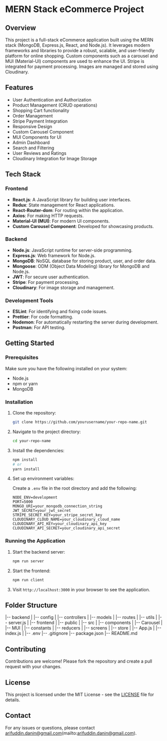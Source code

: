 # MERN Stack eCommerce Project

## Overview

This project is a full-stack eCommerce application built using the MERN stack (MongoDB, Express.js, React, and Node.js). It leverages modern frameworks and libraries to provide a robust, scalable, and user-friendly platform for online shopping. Custom components such as a carousel and MUI (Material-UI) components are used to enhance the UI. Stripe is integrated for payment processing. Images are managed and stored using Cloudinary.

## Features

- User Authentication and Authorization
- Product Management (CRUD operations)
- Shopping Cart functionality
- Order Management
- Stripe Payment Integration
- Responsive Design
- Custom Carousel Component
- MUI Components for UI
- Admin Dashboard
- Search and Filtering
- User Reviews and Ratings
- Cloudinary Integration for Image Storage

## Tech Stack

### Frontend

- **React.js**: A JavaScript library for building user interfaces.
- **Redux**: State management for React applications.
- **React-Router-dom**: For routing within the application.
- **Axios**: For making HTTP requests.
- **Material-UI (MUI)**: For modern UI components.
- **Custom Carousel Component**: Developed for showcasing products.

### Backend

- **Node.js**: JavaScript runtime for server-side programming.
- **Express.js**: Web framework for Node.js.
- **MongoDB**: NoSQL database for storing product, user, and order data.
- **Mongoose**: ODM (Object Data Modeling) library for MongoDB and Node.js.
- **JWT**: For secure user authentication.
- **Stripe**: For payment processing.
- **Cloudinary**: For image storage and management.

### Development Tools

- **ESLint**: For identifying and fixing code issues.
- **Prettier**: For code formatting.
- **Nodemon**: For automatically restarting the server during development.
- **Postman**: For API testing.

## Getting Started

### Prerequisites

Make sure you have the following installed on your system:

- Node.js
- npm or yarn
- MongoDB

### Installation

1. Clone the repository:

    ```bash
    git clone https://github.com/yourusername/your-repo-name.git
    ```

2. Navigate to the project directory:

    ```bash
    cd your-repo-name
    ```

3. Install the dependencies:

    ```bash
    npm install
    # or
    yarn install
    ```

4. Set up environment variables:

    Create a `.env` file in the root directory and add the following:

    ```env
    NODE_ENV=development
    PORT=5000
    MONGO_URI=your_mongodb_connection_string
    JWT_SECRET=your_jwt_secret
    STRIPE_SECRET_KEY=your_stripe_secret_key
    CLOUDINARY_CLOUD_NAME=your_cloudinary_cloud_name
    CLOUDINARY_API_KEY=your_cloudinary_api_key
    CLOUDINARY_API_SECRET=your_cloudinary_api_secret
    ```

### Running the Application

1. Start the backend server:

    ```bash
    npm run server
    ```

2. Start the frontend:

    ```bash
    npm run client
    ```

3. Visit `http://localhost:3000` in your browser to see the application.

## Folder Structure

|-- backend
| |-- config
| |-- controllers
| |-- models
| |-- routes
| |-- utils
| |-- server.js
|
|-- frontend
| |-- public
| |-- src
| |-- components
| |-- Carousel
| |-- MUI
| |-- constants
| |-- reducers
| |-- screens
| |-- store
| |-- App.js
| |-- index.js
|
|-- .env
|-- .gitignore
|-- package.json
|-- README.md


## Contributing

Contributions are welcome! Please fork the repository and create a pull request with your changes.

## License

This project is licensed under the MIT License - see the [LICENSE](LICENSE) file for details.

## Contact

For any issues or questions, please contact arifuddin.danin@gmail.com(mailto:arifuddin.danin@gmail.com).
